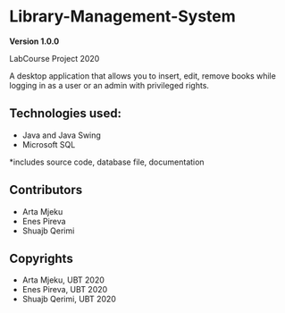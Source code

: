# Library-Management-System

**Version 1.0.0**

LabCourse Project 2020

A desktop application that allows you to insert, edit, remove books while logging in as a user or an admin with privileged rights.


## Technologies used:
- Java and Java Swing
- Microsoft SQL


*includes source code, database file, documentation

## Contributors
- Arta Mjeku
- Enes Pireva
- Shuajb Qerimi

## Copyrights
- Arta Mjeku, UBT 2020
- Enes Pireva, UBT 2020
- Shuajb Qerimi, UBT 2020